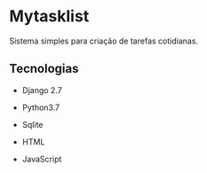 # Mytasklist

Sistema simples para criação de tarefas cotidianas.

## Tecnologias

- Django 2.7

- Python3.7

- Sqlite

- HTML

- JavaScript